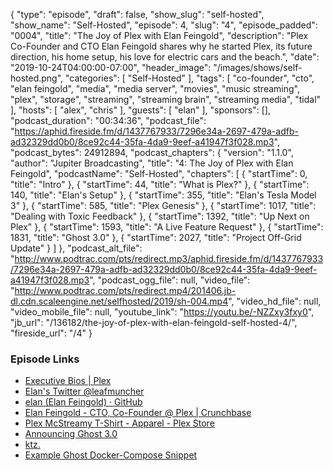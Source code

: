 {
  "type": "episode",
  "draft": false,
  "show_slug": "self-hosted",
  "show_name": "Self-Hosted",
  "episode": 4,
  "slug": "4",
  "episode_padded": "0004",
  "title": "The Joy of Plex with Elan Feingold",
  "description": "Plex Co-Founder and CTO Elan Feingold shares why he started Plex, its future direction, his home setup, his love for electric cars and the beach.",
  "date": "2019-10-24T04:00:00-07:00",
  "header_image": "/images/shows/self-hosted.png",
  "categories": [
    "Self-Hosted"
  ],
  "tags": [
    "co-founder",
    "cto",
    "elan feingold",
    "media",
    "media server",
    "movies",
    "music streaming",
    "plex",
    "storage",
    "streaming",
    "streaming brain",
    "streaming media",
    "tidal"
  ],
  "hosts": [
    "alex",
    "chris"
  ],
  "guests": [
    "elan"
  ],
  "sponsors": [],
  "podcast_duration": "00:34:36",
  "podcast_file": "https://aphid.fireside.fm/d/1437767933/7296e34a-2697-479a-adfb-ad32329dd0b0/8ce92c44-35fa-4da9-9eef-a41947f3f028.mp3",
  "podcast_bytes": 24912894,
  "podcast_chapters": {
    "version": "1.1.0",
    "author": "Jupiter Broadcasting",
    "title": "4: The Joy of Plex with Elan Feingold",
    "podcastName": "Self-Hosted",
    "chapters": [
      {
        "startTime": 0,
        "title": "Intro"
      },
      {
        "startTime": 44,
        "title": "What is Plex?"
      },
      {
        "startTime": 140,
        "title": "Elan's Setup"
      },
      {
        "startTime": 355,
        "title": "Elan's Tesla Model 3"
      },
      {
        "startTime": 585,
        "title": "Plex Genesis"
      },
      {
        "startTime": 1017,
        "title": "Dealing with Toxic Feedback"
      },
      {
        "startTime": 1392,
        "title": "Up Next on  Plex"
      },
      {
        "startTime": 1593,
        "title": "A Live Feature Request"
      },
      {
        "startTime": 1831,
        "title": "Ghost 3.0"
      },
      {
        "startTime": 2027,
        "title": "Project Off-Grid Update"
      }
    ]
  },
  "podcast_alt_file": "http://www.podtrac.com/pts/redirect.mp3/aphid.fireside.fm/d/1437767933/7296e34a-2697-479a-adfb-ad32329dd0b0/8ce92c44-35fa-4da9-9eef-a41947f3f028.mp3",
  "podcast_ogg_file": null,
  "video_file": "http://www.podtrac.com/pts/redirect.mp4/201406.jb-dl.cdn.scaleengine.net/selfhosted/2019/sh-004.mp4",
  "video_hd_file": null,
  "video_mobile_file": null,
  "youtube_link": "https://youtu.be/-NZZxy3fxy0",
  "jb_url": "/136182/the-joy-of-plex-with-elan-feingold-self-hosted-4/",
  "fireside_url": "/4"
}


### Episode Links

  * [Executive Bios | Plex](https://www.plex.tv/press/executive-bios/ "Executive Bios | Plex")
  * [Elan's Twitter @leafmuncher](https://twitter.com/leafmuncher "Elan's Twitter @leafmuncher")
  * [elan (Elan Feingold) · GitHub](https://github.com/elan "elan \(Elan Feingold\) · GitHub")
  * [Elan Feingold - CTO, Co-Founder @ Plex | Crunchbase](https://www.crunchbase.com/person/elan-feingold#section-overview "Elan Feingold - CTO, Co-Founder @ Plex | Crunchbase")
  * [Plex McStreamy T-Shirt - Apparel - Plex Store](https://stores.kotisdesign.com/plex/apparel/plex-mcstreamy-t-shirt/17119 "Plex McStreamy T-Shirt - Apparel - Plex Store")
  * [Announcing Ghost 3.0](https://ghost.org/blog/3-0/ "Announcing Ghost 3.0")
  * [ktz.](https://blog.ktz.me/ "ktz.")
  * [Example Ghost Docker-Compose Snippet](https://github.com/selfhostedshow/ghost-example "Example Ghost Docker-Compose Snippet")


